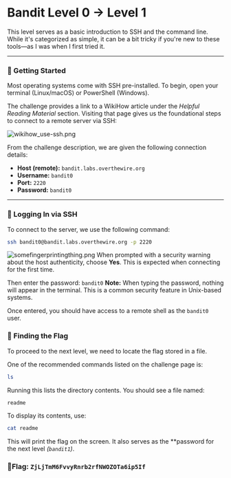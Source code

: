 # Bandit Level 0 → Level 1

This level serves as a basic introduction to SSH and the command line. While it's categorized as simple, it can be a bit tricky if you're new to these tools—as I was when I first tried it.

---
### 🔧 Getting Started

Most operating systems come with SSH pre-installed. To begin, open your terminal (Linux/macOS) or PowerShell (Windows).

The challenge provides a link to a WikiHow article under the *Helpful Reading Material* section. Visiting that page gives us the foundational steps to connect to a remote server via SSH:


![wikihow_use-ssh.png](./wikihow_use-ssh.png)

From the challenge description, we are given the following connection details:

- **Host (remote):** `bandit.labs.overthewire.org`  
- **Username:** `bandit0`  
- **Port:** `2220`  
- **Password:** `bandit0`  

---

### 🔑 Logging In via SSH

To connect to the server, we use the following command:

```bash
ssh bandit0@bandit.labs.overthewire.org -p 2220 
```

  ![somefingerprintingthing.png](./somefingerprintingthing.png)
When prompted with a security warning about the host authenticity, choose **Yes**. This is expected when connecting for the first time.

Then enter the password: `bandit0`
**Note:** When typing the password, nothing will appear in the terminal. This is a common security feature in Unix-based systems.

Once entered, you should have access to a remote shell as the `bandit0` user.

### 🎯 Finding the Flag

To proceed to the next level, we need to locate the flag stored in a file.

One of the recommended commands listed on the challenge page is:
```bash
ls
```
Running this lists the directory contents. You should see a file named:
```bash 
readme
```
To display its contents, use:
```bash
cat readme
```
This will print the flag on the screen. It also serves as the **password for the next level *(`bandit1`)*.

### 🏁Flag: `ZjLjTmM6FvvyRnrb2rfNWOZOTa6ip5If`

